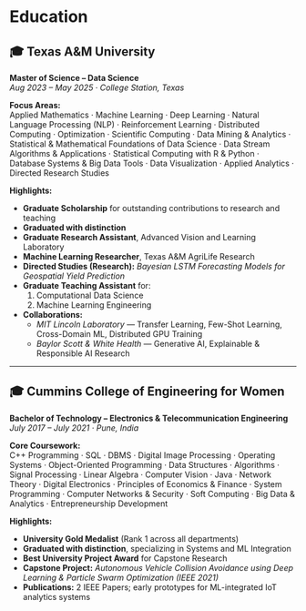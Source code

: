 # Education

## 🎓 Texas A&M University  
**Master of Science – Data Science**  
_Aug 2023 – May 2025 · College Station, Texas_  

**Focus Areas:**  
Applied Mathematics · Machine Learning · Deep Learning · Natural Language Processing (NLP) · Reinforcement Learning · Distributed Computing · Optimization · Scientific Computing · Data Mining & Analytics · Statistical & Mathematical Foundations of Data Science · Data Stream Algorithms & Applications · Statistical Computing with R & Python · Database Systems & Big Data Tools · Data Visualization · Applied Analytics · Directed Research Studies  

**Highlights:**  
- **Graduate Scholarship** for outstanding contributions to research and teaching  
- **Graduated with distinction**  
- **Graduate Research Assistant**, Advanced Vision and Learning Laboratory  
- **Machine Learning Researcher**, Texas A&M AgriLife Research  
- **Directed Studies (Research):** _Bayesian LSTM Forecasting Models for Geospatial Yield Prediction_  
- **Graduate Teaching Assistant** for:  
  1. Computational Data Science  
  2. Machine Learning Engineering   
- **Collaborations:**  
  - *MIT Lincoln Laboratory* — Transfer Learning, Few-Shot Learning, Cross-Domain ML, Distributed GPU Training  
  - *Baylor Scott & White Health* — Generative AI, Explainable & Responsible AI Research  

---

## 🎓 Cummins College of Engineering for Women  
**Bachelor of Technology – Electronics & Telecommunication Engineering**  
_July 2017 – July 2021 · Pune, India_  

**Core Coursework:**  
C++ Programming · SQL · DBMS · Digital Image Processing · Operating Systems · Object-Oriented Programming · Data Structures · Algorithms · Signal Processing · Linear Algebra · Computer Vision · Java · Network Theory · Digital Electronics · Principles of Economics & Finance · System Programming · Computer Networks & Security · Soft Computing · Big Data & Analytics · Entrepreneurship Development  

**Highlights:**  
- **University Gold Medalist** (Rank 1 across all departments)  
- **Graduated with distinction**, specializing in Systems and ML Integration  
- **Best University Project Award** for Capstone Research  
- **Capstone Project:** _Autonomous Vehicle Collision Avoidance using Deep Learning & Particle Swarm Optimization (IEEE 2021)_  
- **Publications:** 2 IEEE Papers; early prototypes for ML-integrated IoT analytics systems
